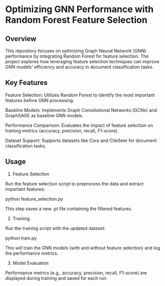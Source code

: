 # Optimizing GNN Performance with Random Forest Feature Selection

## Overview

This repository focuses on optimizing Graph Neural Network (GNN) performance by integrating Random Forest for feature selection. The project explores how leveraging feature selection techniques can improve GNN models' efficiency and accuracy in document classification tasks.

## Key Features

Feature Selection: Utilizes Random Forest to identify the most important features before GNN processing.

Baseline Models: Implements Graph Convolutional Networks (GCNs) and GraphSAGE as baseline GNN models.

Performance Comparison: Evaluates the impact of feature selection on training metrics (accuracy, precision, recall, F1-score).

Dataset Support: Supports datasets like Cora and CiteSeer for document classification tasks.

## Usage

1. Feature Selection

Run the feature selection script to preprocess the data and extract important features:

python feature_selection.py

This step saves a new .pt file containing the filtered features.

2. Training

Run the training script with the updated dataset:

python train.py

This will train the GNN models (with and without feature selection) and log the performance metrics.

3. Model Evaluation

Performance metrics (e.g., accuracy, precision, recall, F1-score) are displayed during training and saved for each run.
